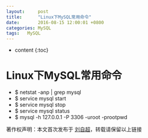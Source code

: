 ```yaml
---
layout:     post
title:      "Linux下MySQL常用命令"
date:       2016-08-15 12:00:01 +0800
categories:	MySQL
tags:	MySQL
---
```


* content
{:toc}




# Linux下MySQL常用命令

- $ netstat -anp | grep mysql
- $ service mysql start
- $ service mysql stop
- $ service mysql status
- $ mysql -h 127.0.0.1 -P 3306 -uroot -prootpwd 




著作权声明：本文首次发布于 [刘自超](https://liuwc.xyz)，转载请保留以上链接      